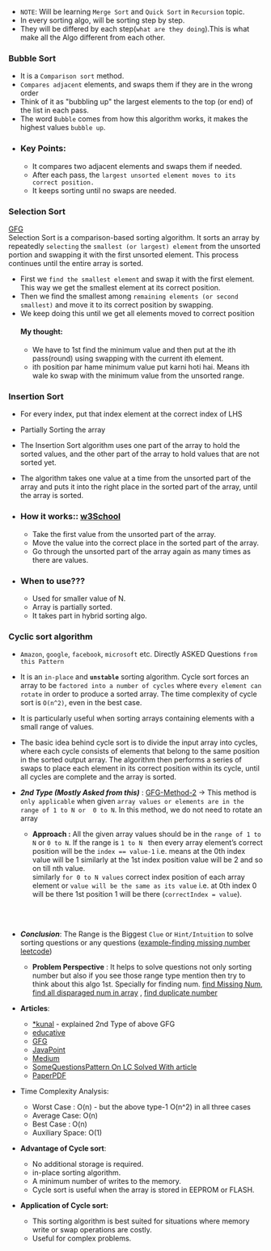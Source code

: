 * `NOTE`: Will be learning `Merge Sort` and `Quick Sort` in `Recursion` topic. <br>
* In every sorting algo, will be sorting step by step.
* They will be differed by each step(`what are they doing`).This is what make all the Algo different from each other.

### <div style="text-align: left;"> Bubble Sort </div>
* It is a `Comparison sort` method.
* `Compares adjacent` elements, and swaps them if they are in the wrong order
* Think of it as "bubbling up" the largest elements to the top (or end) of the list in each pass.
* The word `Bubble` comes from how this algorithm works, it makes the highest values `bubble up`.
* ### Key Points: <br>
  *  It compares two adjacent elements and swaps them if needed.
  *    After each pass, the `largest unsorted element moves to its correct position.`
  *   It keeps sorting until no swaps are needed.

### <div style="text-align: left;"> Selection Sort </div>
[GFG](https://www.geeksforgeeks.org/selection-sort-algorithm-2/)<br>
Selection Sort is a comparison-based sorting algorithm. It sorts an array by repeatedly `selecting` the `smallest (or largest) element` from the unsorted portion and swapping it with the first unsorted element. This process continues until the entire array is sorted.
* First we `find the smallest element` and swap it with the first element. This way we get the smallest element at its correct position.
* Then we find the smallest among `remaining elements (or second smallest)` and move it to its correct position by swapping.
* We keep doing this until we get all elements moved to correct position
  #### My thought:
  * We have to 1st find the minimum value and then put at the ith pass(round) using swapping with the current ith element. 
  * ith position par hame minimum value put karni hoti hai. Means ith wale ko swap with the minimum value from the unsorted range.

### <div style="text-align: left;"> Insertion Sort </div>
* For every index, put that index element at the correct index of LHS 
* Partially Sorting the array
* The Insertion Sort algorithm uses one part of the array to hold the sorted values, and the other part of the array to hold values that are not sorted yet.
* The algorithm takes one value at a time from the unsorted part of the array and puts it into the right place in the sorted part of the array, until the array is sorted.

* ### How it works:: [w3School](https://www.w3schools.com/dsa/dsa_algo_insertionsort.php)<br>
  *  Take the first value from the unsorted part of the array.
  *  Move the value into the correct place in the sorted part of the array.
  *  Go through the unsorted part of the array again as many times as there are values.
  
* ###  When to use???
  * Used for smaller value of N.
  * Array is partially sorted.
  * It takes part in hybrid sorting algo.


### <div style="text-align: left;"> Cyclic sort algorithm </div>
* `Amazon`, `google`, `facebook`, `microsoft` etc. Directly ASKED Questions `from this Pattern`
* It is an `in-place` and **`unstable`** sorting algorithm. Cycle sort forces an array to be `factored into a number of cycles` where e`very element can rotate` in order to produce a sorted array. The time complexity of cycle sort is `O(n^2)`, even in the best case.
* It is particularly useful when sorting arrays containing elements with a small range of values.
* The basic idea behind cycle sort is to divide the input array into cycles, where each cycle consists of elements that belong to the same position in the sorted output array. The algorithm then performs a series of swaps to place each element in its correct position within its cycle, until all cycles are complete and the array is sorted.
* **_2nd Type (Mostly Asked from this)_** : [GFG-Method-2](https://www.geeksforgeeks.org/cycle-sort/) -> This method is `only applicable` when given `array values or elements are in the range of 1 to N or  0 to N`. In this method, we do not need to rotate an array

     * **Approach :** All the given array values should be in the `range of 1 to N` or `0 to N`. If the range is `1 to N ` then every array element’s correct position will be the `index == value-1` i.e. means at the 0th index value will be 1 similarly at the 1st index position value will be 2 and so on till nth value. <br> 
                       similarly `for 0 to N values` correct index position of each array element or `value will be the same as its value` i.e. at 0th index 0 will be there 1st position 1 will be there (`correctIndex = value`).
                        
<br><br>
* _**Conclusion**_: The Range is the Biggest `Clue` or `Hint/Intuition` to solve sorting questions or any questions ([example-finding missing number leetcode](https://leetcode.com/problems/missing-number/description/))
    * **Problem Perspective**  : It helps to solve questions not only sorting number but also if you see those range type mention then try to think about this algo 1st. Specially for finding num. [find Missing Num](https://leetcode.com/submissions/detail/1466429363/), [find all disparaged num in array](https://leetcode.com/problems/find-all-numbers-disappeared-in-an-array/description/) , [find duplicate number](https://leetcode.com/problems/find-the-duplicate-number/description/) 
* **Articles**:
    * [*kunal](https://www.youtube.com/watch?v=JfinxytTYFQ&list=PL9gnSGHSqcnr_DxHsP7AW9ftq0AtAyYqJ&index=20) - explained 2nd Type of above GFG
    * [educative](https://www.educative.io/answers/what-is-a-cyclic-sort-algorithm)
    * [GFG](https://www.geeksforgeeks.org/cycle-sort/)
    * [JavaPoint](https://www.javatpoint.com/cycle-sort)
    * [Medium](https://blog.stackademic.com/coding-pattern-cyclic-sort-96511b0f60ac)
    * [SomeQuestionsPattern On LC Solved With article](https://leetcode.com/discuss/study-guide/2958275/cyclic-sort-important-pattern)
    * [PaperPDF](https://watermark.silverchair.com/330365.pdf?token=AQECAHi208BE49Ooan9kkhW_Ercy7Dm3ZL_9Cf3qfKAc485ysgAAA1UwggNRBgkqhkiG9w0BBwagggNCMIIDPgIBADCCAzcGCSqGSIb3DQEHATAeBglghkgBZQMEAS4wEQQMN5ebnQkhBGk_8rERAgEQgIIDCEfhKlR0-8wXD2NW-1BULkr0oGAPwFmJp6E6YCTayozE4wPyi5yShDRZY8jqAN4bJcS_0rtIRW_ARJIl0BilSKgSJLhlrIkrwIUZIxk_QgLRrhDH94pxqWIUcmCFA8g9r2RCbG6e9HDpUv1d7mio3ATsXdBjUxlpdS-0sLg7R2E3HbW6X_JoTKXQdKZrUmpKbS88DFmFSM-o7alwqo91gGH6TcW8LT2uKtCLXAkpZxNoVyGI7fjVD1Wy1Qd38I_Dzr5MmEjuQdaJKwpQfpCIb8vHP_VvHxJRaF2KVl41e3FHat-pDmxEHpNSWzNkTMFOT44fWz1jNZ8_QUTfJOpEyWA2Nd08xRGekDW_X0uBF2oDX7McoBfHKLO9fWKZ1U8T0XsgDrBhnZot2Z8gTR4rBvrnsmLqd9A8s-VjSsyXsCyKvhPHXRLkmDwukQqw-Zt6lDJj3AwyhRpF_5HQT7oc8xSukP09JltYipn6Slx6JRGaXUT9OoTFvELooeb1RZB364AbfM4SR-CMNdal0NWmuCtPUeXHnR12XB0TAvtQuNL31t4U0NMCuMh-sljppSRQXrIIpxMg3GXnvHHkEWPVF30h8PbJYNMbF84g-s3QpDmspy_IEYIg2vcPNbDgqQfgqXpJE5SUFdNQdiUD8LQp54afDDtf8WncdeJY8Mo6Z-pbG8nIDAyXHtOqg-Uthswzkb52yvDr6a35C6TH2fACf7YXgNLR2qAuD3x_qSbg4KUf0qIARmPoOfiOnr0ZnX5wK6_NXGHCt3ASYfEY6tp8bA8jKrlgwbo0O2W4bMgmtmsI3p-MU-cuTPS-F0Pf0VG--jM1__RrQpJsqJm4Y_OnPd-GaZG8bTAjalpAuCd5ZTFvHOCeRgI-U_2ZKGHFX_h5PuQKwlCA838t7q1wJXxB2Ick1qX0dxCbqMDXJJiRocnJcpyxE7f82fXetuAlPTSOBT7iixMfkOZBsiDZSfI00VQwK0KmQ6knu9isWJBskHBl8fF3Hnvczv0JUkznAWvOyC8mX_LgeL-6)
* Time Complexity Analysis: <br>
    * Worst Case : O(n)   -  but the above type-1 O(n^2) in all three cases<br>
    * Average Case: O(n) <br>
    * Best Case : O(n) <br>
    * Auxiliary Space: O(1) <br>

* **Advantage of Cycle sort**:  <br>
  * No additional storage is required.
  * in-place sorting algorithm.
  * A minimum number of writes to the memory.
  * Cycle sort is useful when the array is stored in EEPROM or FLASH.

* **Application  of Cycle sort:** <br>
  * This sorting algorithm is best suited for situations where memory write or swap operations are costly.
  * Useful for complex problems.   
  
